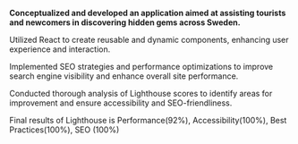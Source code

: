 <p><strong>Conceptualized and developed an application aimed at assisting tourists and newcomers in discovering hidden gems across Sweden.</strong></p>
<p>Utilized React to create reusable and dynamic components, enhancing user experience and interaction.</p>
<p>Implemented SEO strategies and performance optimizations to improve search engine visibility and enhance overall site performance.</p>
<p>Conducted thorough analysis of Lighthouse scores to identify areas for improvement and ensure accessibility and SEO-friendliness.</p>
<p>Final results of Lighthouse is Performance(92%), Accessibility(100%), Best Practices(100%), SEO (100%)</p>
